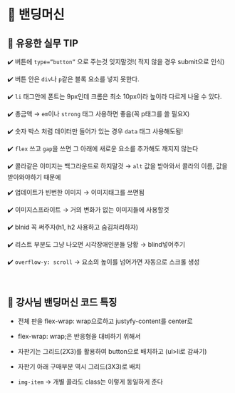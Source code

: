 # 📌 밴딩머신


## 📌 유용한 실무 TIP
✔️ 버튼에 `type=”button”` 으로 주는것 잊지말것!( 적지 않을 경우 submit으로 인식)

✔️ 버튼 안은 `div`나 `p`같은 블록 요소를 넣지 못한다.

✔️ `li` 태그안에 폰트는 9px인데 크롬은 최소 10px이라 높이라 다르게 나올 수 있다.

✔️ 총금액 → `em`이나 `strong` 태그 사용하면 좋음(꼭 p태그를 쓸 필요X)

✔️ 숫자 박스 처럼 데이터만 들어가 있는 경우 `data` 태그 사용해도됨!

✔️ `flex` 쓰고 `gap`을 쓰면 그 아래에 새로운 요소를 추가해도 깨지지 않는다

✔️ 콜라같은 이미지는 백그라운드로 하지말것 → `alt` 값을 받아와서 콜라의 이름, 값을 받아와야하기 때문에

✔️ 업데이트가 빈번한 이미지 → 이미지태그를 쓰면됨

✔️ 이미지스프라이트 → 거의 변화가 없는 이미지들에 사용할것

✔️ blnid 꼭 써주자(h1, h2 사용하고 숨김처리하자)

✔️ 리스트 부분도 그냥 나오면 시각장애인분들 당황 → blind넣어주기

✔️ `overflow-y: scroll` → 요소의 높이를 넘어가면 자동으로 스크롤 생성

<br>

## 📌 강사님 밴딩머신 코드 특징

- 전체 판을 flex-wrap: wrap으로하고 justyfy-content를 center로
- flex-wrap: wrap;은 반응형을 대비하기 위해서

- 자판기는 그리드(2X3)를 활용하여 button으로 배치하고 (ul>li로 감싸기)
- 자판기 아래 구매부분 역시 그리드(3X3)로 배치

- `img-item` → 개별 콜라도 class는 이렇게 동일하게 준다
